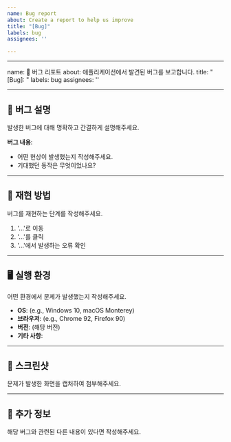 ```yaml
---
name: Bug report
about: Create a report to help us improve
title: "[Bug]"
labels: bug
assignees: ''

---
```


---
name: 🐞 버그 리포트
about: 애플리케이션에서 발견된 버그를 보고합니다.
title: "[Bug]: "
labels: bug
assignees: ''

---

## 🐞 버그 설명  
발생한 버그에 대해 명확하고 간결하게 설명해주세요.  

**버그 내용**:  
- 어떤 현상이 발생했는지 작성해주세요.  
- 기대했던 동작은 무엇이었나요?  

---

## 🔄 재현 방법  
버그를 재현하는 단계를 작성해주세요.  

1. '...'로 이동  
2. '...'를 클릭  
3. '...'에서 발생하는 오류 확인  

---

## 🖥️ 실행 환경  
어떤 환경에서 문제가 발생했는지 작성해주세요.  

- **OS**: (e.g., Windows 10, macOS Monterey)  
- **브라우저**: (e.g., Chrome 92, Firefox 90)  
- **버전**: (해당 버전)  
- **기타 사항**:  

---

## 📸 스크린샷  
문제가 발생한 화면을 캡처하여 첨부해주세요.  

---

## 📝 추가 정보  
해당 버그와 관련된 다른 내용이 있다면 작성해주세요.
